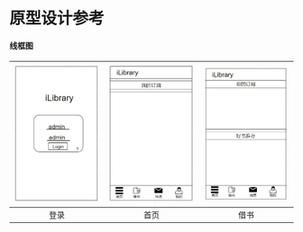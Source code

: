 # 原型设计参考

#### 线框图


| <img src="https://raw.githubusercontent.com/k2archer/kLibrary/master/docs/image/login_draw_line.JPG" width="220"/> | <img src="https://raw.githubusercontent.com/k2archer/kLibrary/master/docs/image/borrow_draw_line.JPG" width="220"/> | <img src="https://raw.githubusercontent.com/k2archer/kLibrary/master/docs/image/home_draw_line.JPG" width="220"/> |
| :------------------------------------------------: | :-------------------------------------------------: | :-----------------------------------------------: |
|                        登录                        |                        首页                         |                       借书                        |

